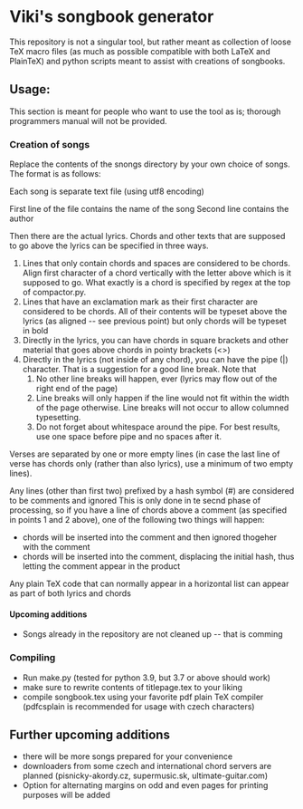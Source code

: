 # Viki's songbook generator

This repository is not a singular tool, but rather meant as collection of loose TeX macro files (as much as possible compatible with both LaTeX and PlainTeX) and python scripts meant to assist with creations of songbooks.

## Usage:

This section is meant for people who want to use the tool as is; thorough programmers manual will not be provided.

### Creation of songs

Replace the contents of the snongs directory by your own choice of songs. The format is as follows:

Each song is separate text file (using utf8 encoding)

First line of the file contains the name of the song
Second line contains the author

Then there are the actual lyrics. Chords and other texts that are supposed to go above the lyrics can be specified
in three ways.

1) Lines that only contain chords and spaces are considered to be chords. Align first character of a chord vertically
with the letter above which is it supposed to go. What exactly is a chord is specified by regex at the top of
compactor.py.
2) Lines that have an exclamation mark as their first character are considered to be chords. All of their contents
will be typeset above the lyrics (as aligned -- see previous point) but only chords will be typeset in bold
3) Directly in the lyrics, you can have chords in square brackets and other material that goes above chords
in pointy brackets (<>)
4) Directly in the lyrics (not inside of any chord), you can have the pipe (|) character. That is a suggestion
for a good line break. Note that
   1) No other line breaks will happen, ever (lyrics may flow out of the right end of the page)
   2) Line breaks will only happen if the line would not fit within the width of the page otherwise. Line breaks will not occur to allow columned typesetting. 
   3) Do not forget about whitespace around the pipe. For best results, use one space before pipe and no spaces after it. 

Verses are separated by one or more empty lines (in case the last line of verse has chords
only (rather than also lyrics), use a minimum of two empty lines).

Any lines (other than first two) prefixed by a hash symbol (#) are considered to be comments and ignored
This is only done in te secnd phase of processing, so if you have a line of chords above a comment
(as specified in points 1 and 2 above), one of the following two things will happen:

 - chords will be inserted into the comment and then ignored thogeher with the comment
 - chords will be inserted into the comment, displacing the initial hash, thus letting the comment appear in the product

Any plain TeX code that can normally appear in a horizontal list can appear as part of both lyrics and chords

#### Upcoming additions

 - Songs already in the repository are not cleaned up -- that is comming

### Compiling

 - Run make.py (tested for python 3.9, but 3.7 or above should work)
 - make sure to rewrite contents of titlepage.tex to your liking
 - compile songbook.tex using your favorite pdf plain TeX compiler (pdfcsplain is recommended for usage with czech characters)

## Further upcoming additions

 - there will be more songs prepared for your convenience
 - downloaders from some czech and international chord servers are planned (pisnicky-akordy.cz, supermusic.sk, ultimate-guitar.com)
 - Option for alternating margins on odd and even pages for printing purposes will be added